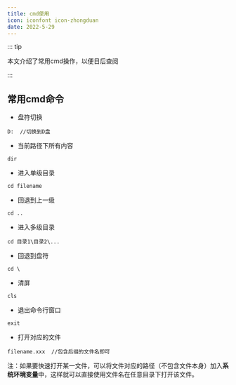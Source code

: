 ```yaml
---
title: cmd使用
icon: iconfont icon-zhongduan
date: 2022-5-29
---
```


::: tip

本文介绍了常用cmd操作，以便日后查阅

:::

## 常用cmd命令

- 盘符切换

```
D:  //切换到D盘
```

- 当前路径下所有内容

```
dir
```

- 进入单级目录

```
cd filename
```

- 回退到上一级

```
cd ..
```

- 进入多级目录

```
cd 目录1\目录2\...
```

- 回退到盘符

```
cd \
```

- 清屏

```
cls
```

-  退出命令行窗口

```
exit
```

- 打开对应的文件

```
filename.xxx  //包含后缀的文件名即可
```

注：如果要快速打开某一文件，可以将文件对应的路径（不包含文件本身）加入**系统环境变量**中，这样就可以直接使用文件名在任意目录下打开该文件。